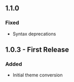 ## 1.1.0
### Fixed
- Syntax deprecations

## 1.0.3 - First Release
### Added
- Initial theme conversion
